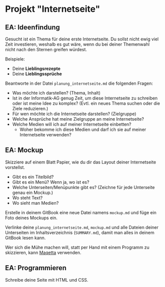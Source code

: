 # Projekt "Internetseite"


## EA: Ideenfindung

Gesucht ist ein Thema für deine erste Internetseite. Du sollst nicht ewig viel Zeit investieren, weshalb es gut wäre, wenn du bei deiner Themenwahl nicht nach den Sternen greifen würdest.

Beispiele:

- Deine **Lieblingsrezepte**
- Deine **Lieblingssprüche**

Beantworte in der Datei `planung_internetseite.md` die folgenden Fragen:

- Was möchte ich darstellen? (Thema, Inhalt)
- Ist in der Informatik-AG genug Zeit, um diese Internetseite zu schreiben oder ist meine Idee zu komplex? (Evtl. ein neues Thema suchen oder die Ziele reduzieren.)
- Für wen möchte ich die Internetseite darstellen? (Zielgruppe)
- Welche Ansprüche hat meine Zielgruppe an meine Internetseite?
- Welche Medien will ich auf meiner Internetseite einbetten?
  - Woher bekomme ich diese Medien und darf ich sie auf meiner Internetseite verwenden?

## EA: Mockup

Skizziere auf einem Blatt Papier, wie du dir das Layout deiner Internetseite vorstellst.

  - Gibt es ein Titelbild?
  - Gibt es ein Menü? Wenn ja, wo ist es?
  - Welche Unterseiten/Menüpunkte gibt es? (Zeichne für jede Unterseite genau ein Mockup.)
  - Wo steht Text?
  - Wo sieht man Medien?

Erstelle in deinem GitBook eine neue Datei namens `mockup.md` und füge ein Foto deines Mockups ein.

Verlinke deine `planung_internetseite.md`, `mockup.md` und alle Dateien deiner Unterseiten im Inhaltsverzeichnis (`SUMMARY.md`), damit man alles in deinem GitBook lesen kann.

Wer sich die Mühe machen will, statt per Hand mit einem Programm zu skizzieren, kann [Maqetta](https://github.com/maqetta) verwenden.


## EA: Programmieren

Schreibe deine Seite mit HTML und CSS.
